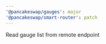 ```yaml
---
'@pancakeswap/gauges': major
'@pancakeswap/smart-router': patch
---
```


Read gauge list from remote endpoint
